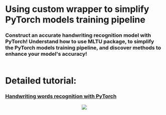 # Using custom wrapper to simplify PyTorch models training pipeline
### Construct an accurate handwriting recognition model with PyTorch! Understand how to use MLTU package, to simplify the PyTorch models training pipeline, and discover methods to enhance your model's accuracy!<br><br>

# **Detailed tutorial**:
### [Handwriting words recognition with PyTorch](https://pylessons.com/handwriting-recognition-pytorch)

<p align="center">
    <img src="https://pylessons.com/media/Tutorials/mltu/handwriting-recognition-pytorch/handwriting-recognition-pytorch.png">
</p>
